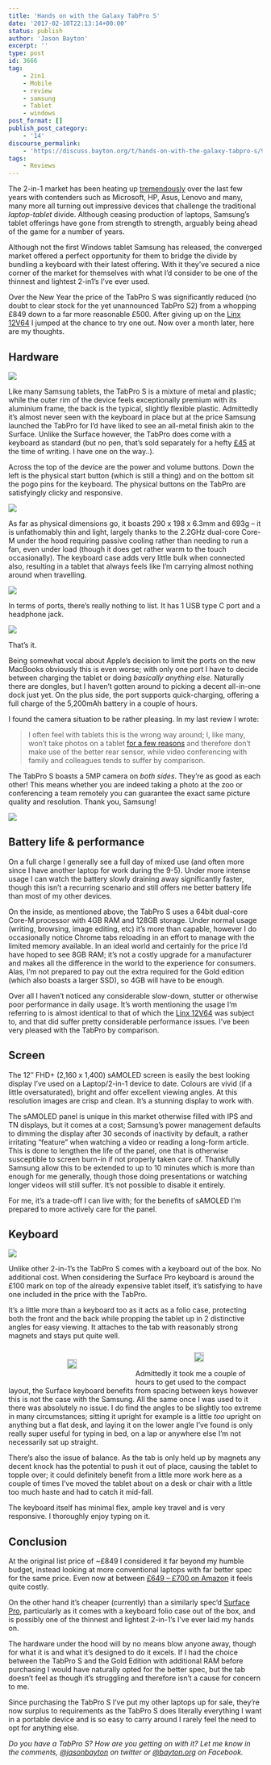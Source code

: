 ```yaml
---
title: 'Hands on with the Galaxy TabPro S'
date: '2017-02-10T22:13:14+00:00'
status: publish
author: 'Jason Bayton'
excerpt: ''
type: post
id: 3666
tag:
    - 2in1
    - Mobile
    - review
    - samsung
    - Tablet
    - windows
post_format: []
publish_post_category:
    - '14'
discourse_permalink:
    - 'https://discuss.bayton.org/t/hands-on-with-the-galaxy-tabpro-s/91'
tags:
    - Reviews
---
```

The 2-in-1 market has been heating up [tremendously](/https://r2_worker.bayton.workers.dev/uploads/2017/02/67993533.jpg "Does anyone else think of Trump whenever they read the word tremendous?") over the last few years with contenders such as Microsoft, HP, Asus, Lenovo and many, many more all turning out impressive devices that challenge the traditional *laptop-tablet* divide. Although ceasing production of laptops, Samsung’s tablet offerings have gone from strength to strength, arguably being ahead of the game for a number of years.

Although not the first Windows tablet Samsung has released, the converged market offered a perfect opportunity for them to bridge the divide by bundling a keyboard with their latest offering. With it they’ve secured a nice corner of the market for themselves with what I’d consider to be one of the thinnest and lightest 2-in1’s I’ve ever used.

Over the New Year the price of the TabPro S was significantly reduced (no doubt to clear stock for the yet unannounced TabPro S2) from a whopping £849 down to a far more reasonable £500. After giving up on the [Linx 12V64](/2016/12/hands-on-with-the-linx-12v64/) I jumped at the chance to try one out. Now over a month later, here are my thoughts.

Hardware
--------

[![](https://r2_worker.bayton.workers.dev/uploads/2017/02/WP_20170210_21_12_39_Rich.jpg)](/https://r2_worker.bayton.workers.dev/uploads/2017/02/WP_20170210_21_12_39_Rich-e1486762603603.jpg)

Like many Samsung tablets, the TabPro S is a mixture of metal and plastic; while the outer rim of the device feels exceptionally premium with its aluminium frame, the back is the typical, slightly flexible plastic. Admittedly it’s almost never seen with the keyboard in place but at the price Samsung launched the TabPro for I’d have liked to see an all-metal finish akin to the Surface. Unlike the Surface however, the TabPro does come with a keyboard as standard (but no pen, that’s sold separately for a hefty [£45](https://www.amazon.co.uk/Samsung-PW700CB-Black-stylus-pens/dp/B01G5VNLSA/ref=as_li_ss_tl?ie=UTF8&qid=1486417101&sr=8-1&keywords=tabpro+s+pen&linkCode=ll1&tag=bayton-21&linkId=1ffc38dc41ef0fe7d2e7e00daa402fc7) at the time of writing. I have one on the way..).

Across the top of the device are the power and volume buttons. Down the left is the physical start button (which is still a thing) and on the bottom sit the pogo pins for the keyboard. The physical buttons on the TabPro are satisfyingly clicky and responsive.

[![](https://r2_worker.bayton.workers.dev/uploads/2017/02/WP_20170210_21_42_53_Rich-e1486763160996.jpg)](/https://r2_worker.bayton.workers.dev/uploads/2017/02/WP_20170210_21_42_53_Rich-e1486763110383.jpg)

As far as physical dimensions go, it boasts 290 x 198 x 6.3mm and 693g – it is unfathomably thin and light, largely thanks to the 2.2GHz dual-core Core-M under the hood requiring passive cooling rather than needing to run a fan, even under load (though it does get rather warm to the touch occasionally). The keyboard case adds very little bulk when connected also, resulting in a tablet that always feels like I’m carrying almost nothing around when travelling.

[![](https://r2_worker.bayton.workers.dev/uploads/2017/02/WP_20170210_21_17_06_Rich-e1486762808257.jpg)](/https://r2_worker.bayton.workers.dev/uploads/2017/02/WP_20170210_21_17_06_Rich-e1486762790153.jpg)

In terms of ports, there’s really nothing to list. It has 1 USB type C port and a headphone jack.

[![](https://r2_worker.bayton.workers.dev/uploads/2017/02/WP_20170210_21_14_59_Rich.jpg)](/https://r2_worker.bayton.workers.dev/uploads/2017/02/WP_20170210_21_14_59_Rich-e1486763210661.jpg)

That’s it.

Being somewhat vocal about Apple’s decision to limit the ports on the new MacBooks obviously this is even worse; with only one port I have to decide between charging the tablet or doing *basically anything else.* Naturally there are dongles, but I haven’t gotten around to picking a decent all-in-one dock just yet. On the plus side, the port supports quick-charging, offering a full charge of the 5,200mAh battery in a couple of hours.

I found the camera situation to be rather pleasing. In my last review I wrote:

> I often feel with tablets this is the wrong way around; I, like many, won’t take photos on a tablet [for a few reasons](http://cameras.reviewed.com/features/please-stop-taking-pictures-with-your-tablet) and therefore don’t make use of the better rear sensor, while video conferencing with family and colleagues tends to suffer by comparison.

The TabPro S boasts a 5MP camera on *both sides*. They’re as good as each other! This means whether you are indeed taking a photo at the zoo or conferencing a team remotely you can guarantee the exact same picture quality and resolution. Thank you, Samsung!

[![](https://r2_worker.bayton.workers.dev/uploads/2017/02/WP_20170210_21_43_22_Rich-e1486763266848.jpg)](/https://r2_worker.bayton.workers.dev/uploads/2017/02/WP_20170210_21_43_22_Rich-e1486763266848.jpg)

Battery life &amp; performance
------------------------------

On a full charge I generally see a full day of mixed use (and often more since I have another laptop for work during the 9-5). Under more intense usage I can watch the battery slowly draining away significantly faster, though this isn’t a recurring scenario and still offers me better battery life than most of my other devices.

On the inside, as mentioned above, the TabPro S uses a 64bit dual-core Core-M processor with 4GB RAM and 128GB storage. Under normal usage (writing, browsing, image editing, etc) it’s more than capable, however I do occasionally notice Chrome tabs reloading in an effort to manage with the limited memory available. In an ideal world and certainly for the price I’d have hoped to see 8GB RAM; it’s not a costly upgrade for a manufacturer and makes all the difference in the world to the experience for consumers. Alas, I’m not prepared to pay out the extra required for the Gold edition (which also boasts a larger SSD), so 4GB will have to be enough.

Over all I haven’t noticed any considerable slow-down, stutter or otherwise poor performance in daily usage. It’s worth mentioning the usage I’m referring to is almost identical to that of which the [Linx 12V64](/2016/12/hands-on-with-the-linx-12v64/) was subject to, and that did suffer pretty considerable performance issues. I’ve been very pleased with the TabPro by comparison.

Screen
------

The 12″ FHD+ (2,160 x 1,400) sAMOLED screen is easily the best looking display I’ve used on a Laptop/2-in-1 device to date. Colours are vivid (if a little oversaturated), bright and offer excellent viewing angles. At this resolution images are crisp and clean. It’s a stunning display to work with.

The sAMOLED panel is unique in this market otherwise filled with IPS and TN displays, but it comes at a cost; Samsung’s power management defaults to dimming the display after 30 seconds of inactivity by default, a rather irritating “feature” when watching a video or reading a long-form article. This is done to lengthen the life of the panel, one that is otherwise susceptible to screen burn-in if not properly taken care of. Thankfully Samsung allow this to be extended to up to 10 minutes which is more than enough for me generally, though those doing presentations or watching longer videos will still suffer. It’s not possible to disable it entirely.

For me, it’s a trade-off I can live with; for the benefits of sAMOLED I’m prepared to more actively care for the panel.

Keyboard
--------

[![](https://r2_worker.bayton.workers.dev/uploads/2017/02/WP_20170210_21_15_20_Rich.jpg)](/https://r2_worker.bayton.workers.dev/uploads/2017/02/WP_20170210_21_15_20_Rich-e1486763408719.jpg)

Unlike other 2-in-1’s the TabPro S comes with a keyboard out of the box. No additional cost. When considering the Surface Pro keyboard is around the £100 mark on top of the already expensive tablet itself, it’s satisfying to have one included in the price with the TabPro.

It’s a little more than a keyboard too as it acts as a folio case, protecting both the front and the back while propping the tablet up in 2 distinctive angles for easy viewing. It attaches to the tab with reasonably strong magnets and stays put quite well.

 <style type="text/css">
			#gallery-6 {
				margin: auto;
			}
			#gallery-6 .gallery-item {
				float: left;
				margin-top: 10px;
				text-align: center;
				width: 50%;
			}
			#gallery-6 img {
				border: 2px solid #cfcfcf;
			}
			#gallery-6 .gallery-caption {
				margin-left: 0;
			}
			/* see gallery_shortcode() in wp-includes/media.php */
		</style>

<div class="gallery galleryid-0 gallery-columns-2 gallery-size-large" id="gallery-6"><dl class="gallery-item"> <dt class="gallery-icon landscape"> 

[![](https://r2_worker.bayton.workers.dev/uploads/2017/02/WP_20170210_21_13_34_Rich.jpg)](/https://r2_worker.bayton.workers.dev/uploads/2017/02/WP_20170210_21_13_34_Rich-e1486763499640.jpg) </dt></dl><dl class="gallery-item"> <dt class="gallery-icon landscape"> [![](https://r2_worker.bayton.workers.dev/uploads/2017/02/WP_20170210_21_13_54_Rich.jpg)](/https://r2_worker.bayton.workers.dev/uploads/2017/02/WP_20170210_21_13_54_Rich-e1486763488632.jpg) </dt></dl>  
 </div>
 
 Admittedly it took me a couple of hours to get used to the compact layout, the Surface keyboard benefits from spacing between keys however this is not the case with the Samsung. All the same once I was used to it there was absolutely no issue. I do find the angles to be slightly too extreme in many circumstances; sitting it upright for example is a little *too* upright on anything but a flat desk, and laying it on the lower angle I’ve found is only really super useful for typing in bed, on a lap or anywhere else I’m not necessarily sat up straight.

There’s also the issue of balance. As the tab is only held up by magnets any decent knock has the potential to push it out of place, causing the tablet to topple over; it could definitely benefit from a little more work here as a couple of times I’ve moved the tablet about on a desk or chair with a little too much haste and had to catch it mid-fall.

The keyboard itself has minimal flex, ample key travel and is very responsive. I thoroughly enjoy typing on it.

Conclusion
----------

At the original list price of ~£849 I considered it far beyond my humble budget, instead looking at more conventional laptops with far better spec for the same price. Even now at between [£649 – £700 on Amazon](https://www.amazon.co.uk/gp/offer-listing/B01CGMCE1W/ref=as_li_ss_tl?ie=UTF8&f_new=true&linkCode=ll2&tag=bayton-21&linkId=cfe579ca240fedc78b41bcf45297adde) it feels quite costly.

On the other hand it’s cheaper (currently) than a similarly spec’d [Surface Pro](https://www.amazon.co.uk/Microsoft-Surface-M3-6Y30-Integrated-Graphics/dp/B017UAS64E/ref=as_li_ss_tl?s=computers&ie=UTF8&qid=1486504075&sr=1-3&keywords=surface+pro&linkCode=ll1&tag=bayton-21&linkId=d2443bb0c19d1b57e62d2dce76185da6), particularly as it comes with a keyboard folio case out of the box, and is possibly one of the thinnest and lightest 2-in-1’s I’ve ever laid my hands on.

The hardware under the hood will by no means blow anyone away, though for what it is and what it’s designed to do it excels. If I had the choice between the TabPro S and the Gold Edition with additional RAM before purchasing I would have naturally opted for the better spec, but the tab doesn’t feel as though it’s struggling and therefore isn’t a cause for concern to me.

Since purchasing the TabPro S I’ve put my other laptops up for sale, they’re now surplus to requirements as the TabPro S does literally everything I want in a portable device and is so easy to carry around I rarely feel the need to opt for anything else.

*Do you have a TabPro S? How are you getting on with it? Let me know in the comments, [@jasonbayton](https://twitter.com/jasonbayton) on twitter or [@bayton.org](https://facebook.com/bayton.org) on Facebook.*